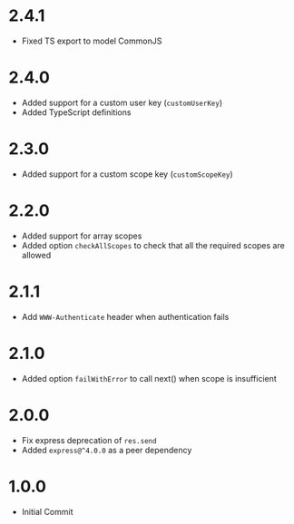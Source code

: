# 2.4.1

- Fixed TS export to model CommonJS

# 2.4.0

- Added support for a custom user key (`customUserKey`)
- Added TypeScript definitions

# 2.3.0

- Added support for a custom scope key (`customScopeKey`)

# 2.2.0

- Added support for array scopes
- Added option `checkAllScopes` to check that all the required scopes are allowed

# 2.1.1

- Add `WWW-Authenticate` header when authentication fails

# 2.1.0

- Added option `failWithError` to call next() when scope is insufficient

# 2.0.0

- Fix express deprecation of `res.send`
- Added `express@^4.0.0` as a peer dependency

# 1.0.0

- Initial Commit

